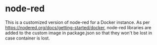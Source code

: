 # node-red
This is a customized version of node-red for a Docker instance.
As per https://nodered.org/docs/getting-started/docker, node-red libraries are added to the custom image in package.json so that they won't be lost in case container is lost.
